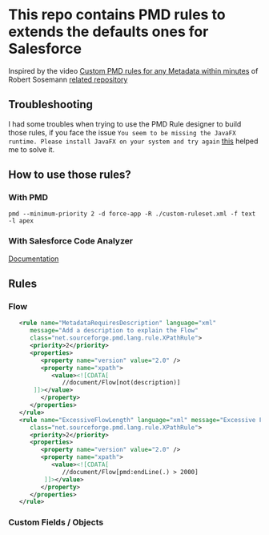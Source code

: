 # This repo contains PMD rules to extends the defaults ones for Salesforce

Inspired by the video [Custom PMD rules for any Metadata within minutes](https://www.londonscalling.net/sessions/custom-pmd-rules-for-any-metadata-within-minutes/) of Robert Sosemann [related repository](https://github.com/rsoesemann/unhappy-soup/)

## Troubleshooting
I had some troubles when trying to use the PMD Rule designer to build those rules, if you face the issue `You seem to be missing the JavaFX runtime.
Please install JavaFX on your system and try again` [this](https://github.com/pmd/pmd/discussions/4153) helped me to solve it.
## How to use those rules?

### With PMD
`pmd --minimum-priority 2 -d force-app -R ./custom-ruleset.xml -f text -l apex`

### With Salesforce Code Analyzer
[Documentation](https://forcedotcom.github.io/sfdx-scanner/en/v3.x/custom-rules/author/#pmd-custom-rules)

## Rules

### Flow
``` xml
   <rule name="MetadataRequiresDescription" language="xml"
      message="Add a description to explain the Flow"
      class="net.sourceforge.pmd.lang.rule.XPathRule">
      <priority>2</priority>
      <properties>
         <property name="version" value="2.0" />
         <property name="xpath">
            <value><![CDATA[
               //document/Flow[not(description)]
       ]]></value>
         </property>
      </properties>
   </rule>
   <rule name="ExcessiveFlowLength" language="xml" message="Excessive Flow length."
      class="net.sourceforge.pmd.lang.rule.XPathRule">
      <priority>2</priority>
      <properties>
         <property name="version" value="2.0" />
         <property name="xpath">
            <value><![CDATA[
               //document/Flow[pmd:endLine(.) > 2000]
          ]]></value>
         </property>
      </properties>
   </rule>
```
### Custom Fields / Objects
